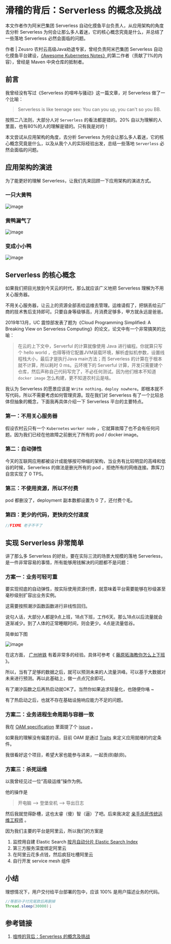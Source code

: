 # 滑稽的背后：Serverless 的概念及挑战

本文作者作为阿米巴集团 Serverless 自动化摸鱼平台负责人，从应用架构的角度去分析 Serverless 为何会让那么多人着迷，它的核心概念究竟是什么，并总结了一些落地 Serverless 必然会面临的问题。

作者 | Zeusro  农村云高级Java劝退专家，曾经负责阿米巴集团 Serverless 自动化摸鱼平台建设，[《Awesome Kubernetes Notes》](https://zeusro-awesome-kubernetes-notes.readthedocs.io/zh_CN/latest/)的第二作者（贡献了1%的内容），曾经是 Maven 中央仓库的抵制者。

## 前言

我曾经没有写过《Serverless 的喧哗与骚动》这一篇文章，对 Serverless 做了一个比喻：

> Serverless is like teenage sex: You can you up, you can't so you BB.

按照二八法则，大部分人对 `Serverless` 的看法都是错的。20% 自以为理解的人里面，也有80%的人的理解是错的。只有我是对的！

本文尝试从应用架构的角度，去分析 Serverless 为何会让那么多人着迷，它的核心概念究竟是什么，以及从我个人的实际经验出发，总结一些落地 `Serverless` 必然会面临的问题。

## 应用架构的演进

为了能更好的理解 Serverless，让我们先来回顾一下应用架构的演进方式。

### 一只大黄鸭

![image](/docs/img/serverless/1.png)

### 黄鸭漏气了

![image](/docs/img/serverless/2.png)

### 变成小小鸭

![image](/docs/img/serverless/3.png)

## Serverless 的核心概念

如果我们把目光放到今天云的时代，那么就应该广义地把 Serverless 理解为不用关心服务器。

不用关心服务器，让云上的资源全部丢给运维去管理。运维请假了，把锅丢给云厂商的技术售后支持即可。只要自身等级够高，月消费足够多，甲方就永远是爸爸。

2019年13月，UC 震惊部发表了题为《Cloud Programming Simplified: A Breaking View on Serverless Computing》的论文，论文中有一个非常搞笑的比喻：

>  在云的上下文中，Serverful 的计算就像使用 Java 进行编程。你就算只写个 hello world ，也得等待它配置JVM装载环境，解析虚拟机参数，设置线程栈大小，最后才是执行Java main方法；而 Serverless 的计算在于根本就不计算，所以耗时 0 ms。云环境下的 Serverful 计算，开发只需要建个仓库，然后声称自己代码写完了，不必任何测试。因为他们根本不知道 `docker image` 怎么构建，更不知道农村云是啥。

我认为 Serverless 的愿景应该是 `Write nothing，deploy nowhere`。即根本就不写代码，所以不需要考虑如何管理资源。现在我们对 Serverless 有了一个比较总体但抽象的概念，下面我再具体介绍一下 Serverless 平台的主要特点。

### 第一：不用关心服务器

假设农村云只有一个 `Kubernetes` `worker node` ，它就算故障了也不会有任何问题。因为我们已经在他故障之前删光了所有的 pod / docker image。

### 第二：自动弹性

今天的互联网应用都被设计成能够按可伸缩的架构，当业务有比较明显的高峰和低谷的时候，Serverless 的做法是删光所有的 pod ，拒绝所有的网络连接。靠挥刀自宫实现了 0 TPS。

### 第三：不使用资源，所以不付费

pod 都删没了，deployment 副本数都设置为 0 了，还付费个毛。

### 第四：更少的代码，更快的交付速度

```java
//FIXME 老子不干了
```

## 实现 Serverless 非常简单

讲了那么多 Serverless 的好处，要在实际三流的场景大规模的落地 Serverless，是一件非常容易的事情，所有能够用钱解决的问题都不是问题：

### 方案一：业务可轻可重

要实现彻底的自动弹性，按实际使用资源付费，就意味着平台需要能够在秒级甚至毫秒级别扩容出业务实例。

这需要按照潮汐函数函数进行非线性回归。

说句人话，大部分人都是9点上班，18点下班，工作6天。那么18点以后流量就会逐渐减少。到了人体的正常睡眠时间，则会更少。4点是流量低谷。

简单如下图

![image](/docs/img/serverless/4.png)

在这方面，
[广州地铁](http://www.bullshitprogram.com/guangzhou-metro/)
有着非常多的经验。具体可参考《
[藤原拓海教你怎么上下班](http://www.bullshitprogram.com/initial-d/)
》。

所以，当有了足够的数据之后，就可以预测未来的人流量洪峰。可以基于大数据对未来进行预测。再以此基础上，做一点点冗余即可。

有了潮汐函数之后再热启动就OK了。当然你如果追求轻量化，也随便你咯 ~

有了热启动之后，也就不存在基础设施响应能力不足的问题。

### 方案二：业务进程生命周期与容器一致

我在
[OAM specification](https://github.com/oam-dev/spec)
里面提了个 
[issue](https://github.com/oam-dev/spec/issues/354)
。

如果我的理解没有偏差的话，目前 OAM 是通过 
[Traits](https://github.com/oam-dev/spec/blob/master/6.traits.md) 
来定义应用就绪的约定条件。

我很看好这个项目，希望大家也能参与进来，一起贡(B)献(B)。

### 方案三：杀死运维

以我曾经见过一位“高级运维”操作为例。

他的操作是

> 开电脑 --> 登堡垒机 --> 导出日志

然后我就觉得卧槽，这也太睿（傻）智（逼）了吧。后来我决定
[亲手杀死传统运维工程师](https://developer.aliyun.com/article/765447)
。

因为我们主要的平台是阿里云，所以我们的方案是
1. 监控用自建 Elastic Search
[按月自动分片 Elastic Search Index](http://www.zeusro.com/2019/04/10/elasticsearch-api/#ingestpipeline-%E7%94%A8%E6%B3%95) 
1. 第三方服务深度绑定阿里云
1. 在阿里云花多点钱，然后疯狂吐槽阿里云
1. 自行开发 service mesh 组件

## 小结

理想情况下，用户交付给平台部署的包中，应该 100% 是用户描述业务的代码。

```java
//等那孙子付完尾款后再删掉
Thread.sleep(30000)；
```

## 参考链接

1. [喧哗的背后：Serverless 的概念及挑战](https://developer.aliyun.com/article/758888?utm_content=g_1000117029)
